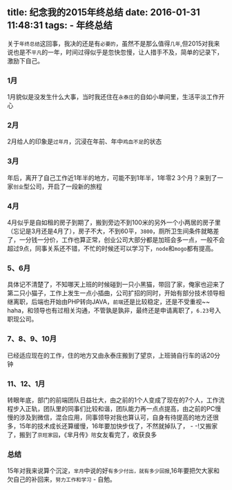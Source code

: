 title: 纪念我的2015年终总结
date: 2016-01-31 11:48:31
tags: 
	- 年终总结
---
关于`年终总结`这回事，我决的还是有`必要的`，虽然不是那么值得`几年`,但2015对我来说也是不`平凡`的一年，时间过得似乎是忽快忽慢，让人措手不及，简单的记录下，激励下自己。
<!-- more -->

### 1月
1月貌似是没发生什么大事，当时我还住在`永泰庄`的自如小单间里，生活平淡工作开心

### 2月
2月给人的印象是`过年月`，沉浸在年前、年中`鸡血不足`的状态

### 3月
年后，离开了自己工作近1年半的地方，可能不到1年半，1年零2 3个月？来到了一家`创业`型公司，开启了一段新的旅程

### 4月
4月似乎是自如租的房子到期了，搬到旁边不到100米的另外一个小两居的房子里（忘记是3月还是4月了），房子不大，不到60平，`3800`，厕所卫生间条件就略差了，一分钱一分价，工作也算正常，创业公司大部分都是加班会多一点，一般不会超过9点，同事关系还不错，不忙的时候还可以学习下，`node`和`mogo`都有提高。

### 5、6月
具体记不清楚了，不知哪天上班的时候碰到一只小黑猫，带回了家，俺家也迎来了第二只小猫子，工作上发生一点小插曲，公司扩招的同时，开始有部分技术领导相继离职，后端也开始由PHP转向JAVA，`前端`还是比较稳定，还是不受重视~~ haha，和领导也有过相关沟通，不管孰是孰非，最终还是申请离职了，`6.23`号入职现公司。

### 7、8、9、10月
已经适应现在的工作，住的地方又由永泰庄搬到了望京，上班骑自行车的话20分钟

### 11、12、1月
转眼年底，部门的前端团队日益壮大，由之前的1个人变成了现在的7个人，工作流程步入正轨，团队里的同事们比较和谐，团队能力再一点点提高，由之前的PC慢慢的涉及到微信，混合应用，同事领导对我也算认可，自身有待提高的地方还很多，15年的技术成长还算缓慢，16年要加快步伐了，不然就掉队了， - -!又搬家了，搬到了`京旺家园`，《芈月传》`陪`女友看完了，收获良多

### 总结
15年对我来说算个沉淀，`芈月`中说的好`有多少付出，就有多少回报`,16年要把欠大家和欠自己的补回来，`努力工作和学习` - 自勉。

